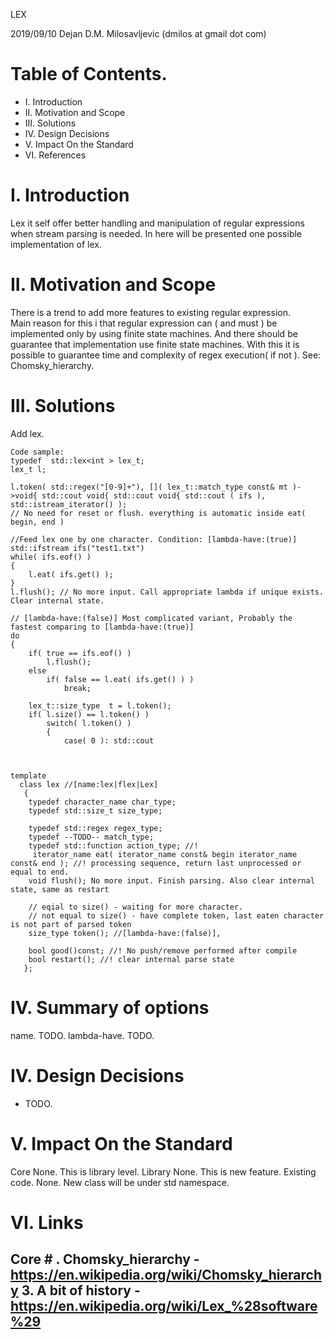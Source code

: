 LEX

2019/09/10
Dejan D.M. Milosavljevic
(dmilos at gmail dot com)

Table of Contents.
==================
  * I. Introduction
  * II. Motivation and Scope
  * III. Solutions
  * IV. Design Decisions
  * V. Impact On the Standard
  * VI. References

I. Introduction
===============
  Lex it self offer better handling and manipulation of regular expressions when stream parsing is needed. In here will be presented one possible implementation of lex.

II. Motivation and Scope
========================
  There is a trend to add more features to existing regular expression. \
Main reason for this i that regular expression can ( and must ) be implemented only by using finite state machines.
And there should be guarantee that implementation use finite state machines.
With this it is possible to guarantee time and complexity of regex execution( if not ).
See: Chomsky_hierarchy.

III. Solutions
===============

Add lex.

    Code sample:
    typedef  std::lex<int > lex_t;
    lex_t l;

    l.token( std::regex("[0-9]+"), []( lex_t::match_type const& mt )->void{ std::cout void{ std::cout void{ std::cout ( ifs ), std::istream_iterator() );
    // No need for reset or flush. everything is automatic inside eat( begin, end )

    //Feed lex one by one character. Condition: [lambda-have:(true)]
    std::ifstream ifs("test1.txt")
    while( ifs.eof() )
    {
        l.eat( ifs.get() );
    }
    l.flush(); // No more input. Call appropriate lambda if unique exists. Clear internal state.

    // [lambda-have:(false)] Most complicated variant, Probably the fastest comparing to [lambda-have:(true)]
    do
    {
        if( true == ifs.eof() )
            l.flush();
        else
            if( false == l.eat( ifs.get() ) )
                break;

        lex_t::size_type  t = l.token();
        if( l.size() == l.token() )
            switch( l.token() )
            {
                case( 0 ): std::cout



    template
      class lex //[name:lex|flex|Lex]
       {
        typedef character_name char_type;
        typedef std::size_t size_type;

        typedef std::regex regex_type;
        typedef --TODO-- match_type;
        typedef std::function action_type; //!
         iterator_name eat( iterator_name const& begin iterator_name const& end ); //! processing sequence, return last unprocessed or equal to end.
        void flush(); No more input. Finish parsing. Also clear internal state, same as restart

        // eqial to size() - waiting for more character.
        // not equal to size() - have complete token, last eaten character is not part of parsed token
        size_type token(); //[lambda-have:(false)],

        bool good()const; //! No push/remove performed after compile
        bool restart(); //! clear internal parse state
       };

IV. Summary of options
=====================
name.
 TODO.
 lambda-have.
 TODO.
 
IV. Design Decisions
=====================

  * TODO.
  
V. Impact On the Standard
===
 Core
   None. This is library level.
  Library
   None. This is new feature.
 Existing code.
  None. New class will be under std namespace.
  
VI. Links
=========

 Core
    # . Chomsky_hierarchy - https://en.wikipedia.org/wiki/Chomsky_hierarchy 3. A bit of history - https://en.wikipedia.org/wiki/Lex_%28software%29
------------------------------------
